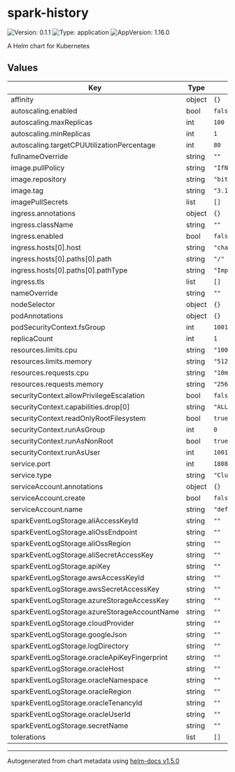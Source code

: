 # spark-history

![Version: 0.1.1](https://img.shields.io/badge/Version-0.1.1-informational?style=flat-square) ![Type: application](https://img.shields.io/badge/Type-application-informational?style=flat-square) ![AppVersion: 1.16.0](https://img.shields.io/badge/AppVersion-1.16.0-informational?style=flat-square)

A Helm chart for Kubernetes

## Values

| Key | Type | Default | Description |
|-----|------|---------|-------------|
| affinity | object | `{}` |  |
| autoscaling.enabled | bool | `false` |  |
| autoscaling.maxReplicas | int | `100` |  |
| autoscaling.minReplicas | int | `1` |  |
| autoscaling.targetCPUUtilizationPercentage | int | `80` |  |
| fullnameOverride | string | `""` |  |
| image.pullPolicy | string | `"IfNotPresent"` |  |
| image.repository | string | `"bitnami/spark"` |  |
| image.tag | string | `"3.1.2"` |  |
| imagePullSecrets | list | `[]` |  |
| ingress.annotations | object | `{}` |  |
| ingress.className | string | `""` |  |
| ingress.enabled | bool | `false` |  |
| ingress.hosts[0].host | string | `"chart-example.local"` |  |
| ingress.hosts[0].paths[0].path | string | `"/"` |  |
| ingress.hosts[0].paths[0].pathType | string | `"ImplementationSpecific"` |  |
| ingress.tls | list | `[]` |  |
| nameOverride | string | `""` |  |
| nodeSelector | object | `{}` |  |
| podAnnotations | object | `{}` |  |
| podSecurityContext.fsGroup | int | `1001` |  |
| replicaCount | int | `1` |  |
| resources.limits.cpu | string | `"100m"` |  |
| resources.limits.memory | string | `"512Mi"` |  |
| resources.requests.cpu | string | `"10m"` |  |
| resources.requests.memory | string | `"256Mi"` |  |
| securityContext.allowPrivilegeEscalation | bool | `false` |  |
| securityContext.capabilities.drop[0] | string | `"ALL"` |  |
| securityContext.readOnlyRootFilesystem | bool | `true` |  |
| securityContext.runAsGroup | int | `0` |  |
| securityContext.runAsNonRoot | bool | `true` |  |
| securityContext.runAsUser | int | `1001` |  |
| service.port | int | `18080` |  |
| service.type | string | `"ClusterIP"` |  |
| serviceAccount.annotations | object | `{}` |  |
| serviceAccount.create | bool | `false` |  |
| serviceAccount.name | string | `"default"` |  |
| sparkEventLogStorage.aliAccessKeyId | string | `""` |  |
| sparkEventLogStorage.aliOssEndpoint | string | `""` |  |
| sparkEventLogStorage.aliOssRegion | string | `""` |  |
| sparkEventLogStorage.aliSecretAccessKey | string | `""` |  |
| sparkEventLogStorage.apiKey | string | `""` |  |
| sparkEventLogStorage.awsAccessKeyId | string | `""` |  |
| sparkEventLogStorage.awsSecretAccessKey | string | `""` |  |
| sparkEventLogStorage.azureStorageAccessKey | string | `""` |  |
| sparkEventLogStorage.azureStorageAccountName | string | `""` |  |
| sparkEventLogStorage.cloudProvider | string | `""` |  |
| sparkEventLogStorage.googleJson | string | `""` |  |
| sparkEventLogStorage.logDirectory | string | `""` |  |
| sparkEventLogStorage.oracleApiKeyFingerprint | string | `""` |  |
| sparkEventLogStorage.oracleHost | string | `""` |  |
| sparkEventLogStorage.oracleNamespace | string | `""` |  |
| sparkEventLogStorage.oracleRegion | string | `""` |  |
| sparkEventLogStorage.oracleTenancyId | string | `""` |  |
| sparkEventLogStorage.oracleUserId | string | `""` |  |
| sparkEventLogStorage.secretName | string | `""` |  |
| tolerations | list | `[]` |  |

----------------------------------------------
Autogenerated from chart metadata using [helm-docs v1.5.0](https://github.com/norwoodj/helm-docs/releases/v1.5.0)
